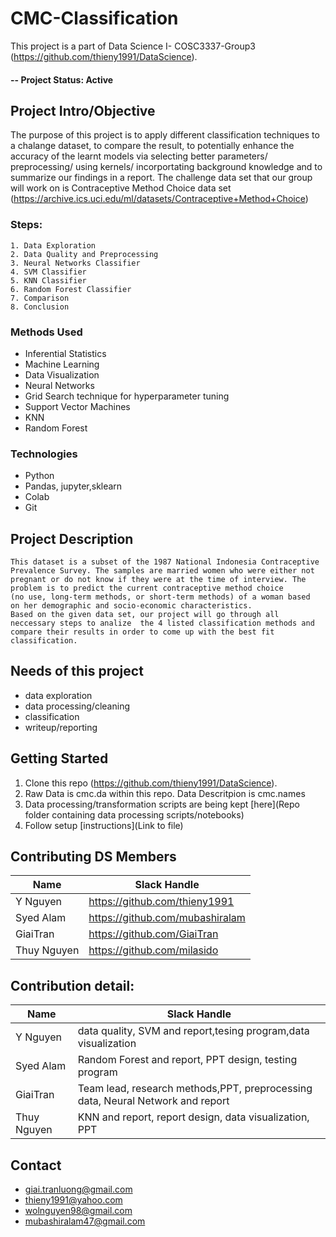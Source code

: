 
# CMC-Classification
This project is a part of Data Science I- COSC3337-Group3
(https://github.com/thieny1991/DataScience).

#### -- Project Status: Active

## Project Intro/Objective
The purpose of this project is to apply different classification techniques to a chalange dataset, to compare the result, to potentially enhance the accuracy of the learnt models via selecting better parameters/ preprocessing/ using kernels/ incorportating background knowledge and to summarize our findings in a report. The challenge data set that our group will work on is Contraceptive Method Choice data set (https://archive.ics.uci.edu/ml/datasets/Contraceptive+Method+Choice)
### Steps:
    1. Data Exploration
    2. Data Quality and Preprocessing
    3. Neural Networks Classifier
    4. SVM Classifier
    5. KNN Classifier
    6. Random Forest Classifier
    7. Comparison
    8. Conclusion

### Methods Used
* Inferential Statistics
* Machine Learning
* Data Visualization
* Neural Networks
* Grid Search technique for hyperparameter tuning
* Support Vector Machines
* KNN
* Random Forest


### Technologies
* Python
* Pandas, jupyter,sklearn
* Colab
* Git

## Project Description
    This dataset is a subset of the 1987 National Indonesia Contraceptive
    Prevalence Survey. The samples are married women who were either not 
    pregnant or do not know if they were at the time of interview. The 
    problem is to predict the current contraceptive method choice 
    (no use, long-term methods, or short-term methods) of a woman based 
    on her demographic and socio-economic characteristics.
    Based on the given data set, our project will go through all neccessary steps to analize  the 4 listed classification methods and compare their results in order to come up with the best fit classification.   

## Needs of this project
- data exploration
- data processing/cleaning
- classification
- writeup/reporting

## Getting Started

1. Clone this repo (https://github.com/thieny1991/DataScience).
2. Raw Data is cmc.da within this repo. Data Descritpion is cmc.names
3. Data processing/transformation scripts are being kept [here](Repo folder containing data processing scripts/notebooks) 
5. Follow setup [instructions](Link to file)

## Contributing DS Members
|Name     |  Slack Handle   |
|---------|-----------------|
|Y Nguyen | https://github.com/thieny1991   | @thieny1991   |
|Syed Alam| https://github.com/mubashiralam | @mubashiralam    |
|GiaiTran | https://github.com/GiaiTran |     @GiaiTran    |                 
|Thuy Nguyen | https://github.com/milasido | @milasido    |

## Contribution detail:
|Name     |  Slack Handle   |
|---------|-----------------|
|Y Nguyen | data quality, SVM and report,tesing program,data visualization | @thieny1991   |
|Syed Alam|Random Forest and report, PPT design, testing program | @mubashiralam    |
|GiaiTran | Team lead, research methods,PPT, preprocessing data, Neural Network and report|     @GiaiTran    |                 
|Thuy Nguyen | KNN and report, report design, data visualization, PPT | @milasido    |

## Contact
* giai.tranluong@gmail.com
* thieny1991@yahoo.com
* wolnguyen98@gmail.com
* mubashiralam47@gmail.com

